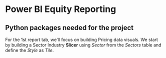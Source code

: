 # Power BI Equity Reporting

## Python packages needed for the project

For the 1st report tab, we'll focus on building Pricing data visuals. 
We start by building a Sector Industry **Slicer** using *Sector* from the *Sectors* table and define the *Style* as *Tile*.




